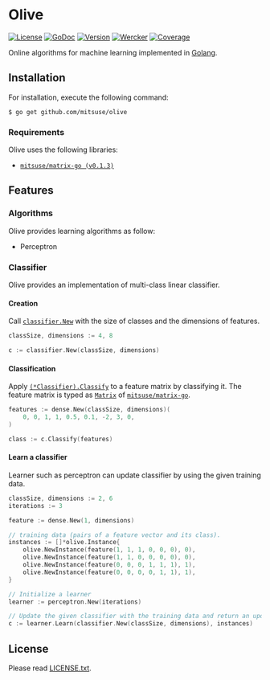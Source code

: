 # Olive

[![License](https://img.shields.io/badge/license-MIT-yellowgreen.svg?style=flat-square)][license]
[![GoDoc](https://img.shields.io/badge/godoc-reference-blue.svg?style=flat-square)][godoc]
[![Version](https://img.shields.io/github/tag/mitsuse/olive.svg?style=flat-square)][release]
[![Wercker](http://img.shields.io/wercker/ci/55b573c7f32b86a9292fcdec.svg?style=flat-square)][wercker]
[![Coverage](https://img.shields.io/codecov/c/github/mitsuse/olive/develop.svg?style=flat-square)][coverage]

[license]: LICENSE.txt
[godoc]: http://godoc.org/github.com/mitsuse/olive
[release]: https://github.com/mitsuse/olive/releases
[wercker]: https://app.wercker.com/project/bykey/3edc447f6194909364e46e1de66254a3
[coverage]: https://codecov.io/github/mitsuse/olive

Online algorithms for machine learning implemented in [Golang][golang].

[golang]: http://golang.org/


## Installation

For installation, execute the following command:

```
$ go get github.com/mitsuse/olive
```

### Requirements

Olive uses the following libraries:

- [`mitsuse/matrix-go (v0.1.3)`][repo-matrix-go]

[repo-matrix-go]: https://github.com/mitsuse/matrix-go/tree/v0.1.3


## Features

### Algorithms

Olive provides learning algorithms as follow:

- Perceptron



### Classifier

Olive provides an implementation of multi-class linear classifier.


#### Creation

Call [`classifier.New`][doc-classifier.New] with the size of classes and the dimensions of features.

[doc-classifier.New]: http://godoc.org/github.com/mitsuse/olive/classifier/#New

```go
classSize, dimensions := 4, 8

c := classifier.New(classSize, dimensions)
```


#### Classification

Apply [`(*Classifier).Classify`][doc-Classifier.Classify] to a feature matrix by classifying it.
The feature matrix is typed as [`Matrix`][doc-Matrix] of [`mitsuse/matrix-go`][repo-matrix-go].

[doc-Classifier.Classify]: http://godoc.org/github.com/mitsuse/olive/classifier/#Classifier.Classify
[doc-Matrix]: http://godoc.org/github.com/mitsuse/matrix-go/#Matrix

```go
features := dense.New(classSize, dimensions)(
    0, 0, 1, 1, 0.5, 0.1, -2, 3, 0,
)

class := c.Classify(features)
```


#### Learn a classifier

Learner such as perceptron can update classifier by using the given training data.

```go
classSize, dimensions := 2, 6
iterations := 3

feature := dense.New(1, dimensions)

// training data (pairs of a feature vector and its class).
instances := []*olive.Instance{
    olive.NewInstance(feature(1, 1, 1, 0, 0, 0), 0),
    olive.NewInstance(feature(1, 1, 0, 0, 0, 0), 0),
    olive.NewInstance(feature(0, 0, 0, 1, 1, 1), 1),
    olive.NewInstance(feature(0, 0, 0, 0, 1, 1), 1),
}

// Initialize a learner
learner := perceptron.New(iterations)

// Update the given classifier with the training data and return an updated classifier.
c := learner.Learn(classifier.New(classSize, dimensions), instances)
```


## License

Please read [LICENSE.txt](LICENSE.txt).
